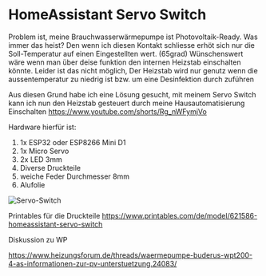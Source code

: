 # HomeAssistant Servo Switch 

Problem ist, meine Brauchwasserwärmepumpe ist Photovoltaik-Ready. Was immer das heist? Den wenn ich diesen Kontakt schliesse erhöt sich nur die Soll-Temperatur auf einen Eingestellten wert. (65grad)
Wünschenswert wäre wenn man über deise funktion den internen Heizstab einschalten könnte.
Leider ist das nicht möglich, Der Heizstab wird nur genutz wenn die aussentemperatur zu niedrig ist bzw. um eine Desinfektion durch zuführen

Aus diesen Grund habe ich eine Lösung gesucht, mit meinem Servo Switch kann ich nun den Heizstab gesteuert durch meine Hausautomatisierung Einschalten
https://www.youtube.com/shorts/Rg_nWFymjVo


Hardware hierfür ist:

1. 1x ESP32 oder ESP8266 Mini D1
2. 1x Micro Servo
3. 2x LED 3mm
4. Diverse Druckteile
5. weiche Feder Durchmesser 8mm
6. Alufolie

![Servo-Switch](https://github.com/ossilampe/Home_Assistant_Servo_Switch/20231021_113425.jpg)

Printables für die Druckteile
https://www.printables.com/de/model/621586-homeassistant-servo-switch
 

Diskussion zu WP

https://www.heizungsforum.de/threads/waermepumpe-buderus-wpt200-4-as-informationen-zur-pv-unterstuetzung.24083/
